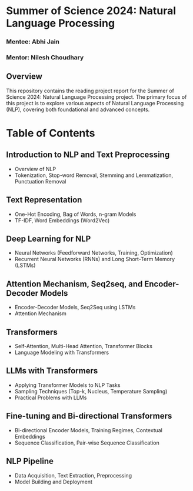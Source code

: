 # Summer of Science 2024: Natural Language Processing
### Mentee: Abhi Jain
### Mentor: Nilesh Choudhary

## Overview
This repository contains the reading project report for the Summer of Science 2024: Natural Language Processing project. The primary focus of this project is to explore various aspects of Natural Language Processing (NLP), covering both foundational and advanced concepts. 
  
# Table of Contents
## Introduction to NLP and Text Preprocessing
- Overview of NLP
- Tokenization, Stop-word Removal, Stemming and Lemmatization, Punctuation Removal

## Text Representation
- One-Hot Encoding, Bag of Words, n-gram Models
- TF-IDF, Word Embeddings (Word2Vec)

## Deep Learning for NLP
- Neural Networks (Feedforward Networks, Training, Optimization)
- Recurrent Neural Networks (RNNs) and Long Short-Term Memory (LSTMs)

## Attention Mechanism, Seq2seq, and Encoder-Decoder Models
- Encoder-Decoder Models, Seq2Seq using LSTMs
- Attention Mechanism

## Transformers
- Self-Attention, Multi-Head Attention, Transformer Blocks
- Language Modeling with Transformers

## LLMs with Transformers
- Applying Transformer Models to NLP Tasks
- Sampling Techniques (Top-k, Nucleus, Temperature Sampling)
- Practical Problems with LLMs

## Fine-tuning and Bi-directional Transformers
- Bi-directional Encoder Models, Training Regimes, Contextual Embeddings
- Sequence Classification, Pair-wise Sequence Classification

## NLP Pipeline
- Data Acquisition, Text Extraction, Preprocessing
- Model Building and Deployment
